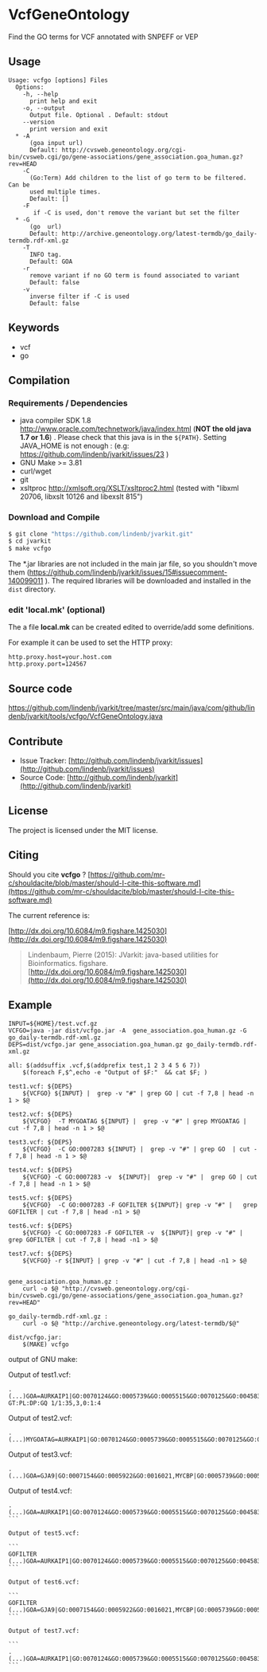 # VcfGeneOntology

Find the GO terms for VCF annotated with SNPEFF or VEP


## Usage

```
Usage: vcfgo [options] Files
  Options:
    -h, --help
      print help and exit
    -o, --output
      Output file. Optional . Default: stdout
    --version
      print version and exit
  * -A
      (goa input url)
      Default: http://cvsweb.geneontology.org/cgi-bin/cvsweb.cgi/go/gene-associations/gene_association.goa_human.gz?rev=HEAD
    -C
      (Go:Term) Add children to the list of go term to be filtered. Can be 
      used multiple times.
      Default: []
    -F
       if -C is used, don't remove the variant but set the filter
  * -G
      (go  url)
      Default: http://archive.geneontology.org/latest-termdb/go_daily-termdb.rdf-xml.gz
    -T
      INFO tag.
      Default: GOA
    -r
      remove variant if no GO term is found associated to variant
      Default: false
    -v
      inverse filter if -C is used
      Default: false

```


## Keywords

 * vcf
 * go


## Compilation

### Requirements / Dependencies

* java compiler SDK 1.8 http://www.oracle.com/technetwork/java/index.html (**NOT the old java 1.7 or 1.6**) . Please check that this java is in the `${PATH}`. Setting JAVA_HOME is not enough : (e.g: https://github.com/lindenb/jvarkit/issues/23 )
* GNU Make >= 3.81
* curl/wget
* git
* xsltproc http://xmlsoft.org/XSLT/xsltproc2.html (tested with "libxml 20706, libxslt 10126 and libexslt 815")


### Download and Compile

```bash
$ git clone "https://github.com/lindenb/jvarkit.git"
$ cd jvarkit
$ make vcfgo
```

The *.jar libraries are not included in the main jar file, so you shouldn't move them (https://github.com/lindenb/jvarkit/issues/15#issuecomment-140099011 ).
The required libraries will be downloaded and installed in the `dist` directory.

### edit 'local.mk' (optional)

The a file **local.mk** can be created edited to override/add some definitions.

For example it can be used to set the HTTP proxy:

```
http.proxy.host=your.host.com
http.proxy.port=124567
```
## Source code 

[https://github.com/lindenb/jvarkit/tree/master/src/main/java/com/github/lindenb/jvarkit/tools/vcfgo/VcfGeneOntology.java
](https://github.com/lindenb/jvarkit/tree/master/src/main/java/com/github/lindenb/jvarkit/tools/vcfgo/VcfGeneOntology.java
)
## Contribute

- Issue Tracker: [http://github.com/lindenb/jvarkit/issues](http://github.com/lindenb/jvarkit/issues)
- Source Code: [http://github.com/lindenb/jvarkit](http://github.com/lindenb/jvarkit)

## License

The project is licensed under the MIT license.

## Citing

Should you cite **vcfgo** ? [https://github.com/mr-c/shouldacite/blob/master/should-I-cite-this-software.md](https://github.com/mr-c/shouldacite/blob/master/should-I-cite-this-software.md)

The current reference is:

[http://dx.doi.org/10.6084/m9.figshare.1425030](http://dx.doi.org/10.6084/m9.figshare.1425030)

> Lindenbaum, Pierre (2015): JVarkit: java-based utilities for Bioinformatics. figshare.
> [http://dx.doi.org/10.6084/m9.figshare.1425030](http://dx.doi.org/10.6084/m9.figshare.1425030)


## Example


```make
INPUT=${HOME}/test.vcf.gz
VCFGO=java -jar dist/vcfgo.jar -A  gene_association.goa_human.gz -G go_daily-termdb.rdf-xml.gz 
DEPS=dist/vcfgo.jar gene_association.goa_human.gz go_daily-termdb.rdf-xml.gz 

all: $(addsuffix .vcf,$(addprefix test,1 2 3 4 5 6 7))
	$(foreach F,$^,echo -e "Output of $F:"  && cat $F; )

test1.vcf: ${DEPS}
	${VCFGO} ${INPUT} |  grep -v "#" | grep GO | cut -f 7,8 | head -n 1 > $@

test2.vcf: ${DEPS}
	${VCFGO}  -T MYGOATAG ${INPUT} |  grep -v "#" | grep MYGOATAG | cut -f 7,8 | head -n 1 > $@
	
test3.vcf: ${DEPS}
	${VCFGO}  -C GO:0007283 ${INPUT} |  grep -v "#" | grep GO  | cut -f 7,8 | head -n 1 > $@
	
test4.vcf: ${DEPS}
	${VCFGO} -C GO:0007283 -v  ${INPUT}|  grep -v "#" |  grep GO | cut -f 7,8 | head -n 1 > $@

test5.vcf: ${DEPS}
	${VCFGO}  -C GO:0007283 -F GOFILTER ${INPUT}| grep -v "#" |   grep GOFILTER | cut -f 7,8 | head -n1 > $@
	
test6.vcf: ${DEPS}
	${VCFGO} -C GO:0007283 -F GOFILTER -v  ${INPUT}| grep -v "#" |   grep GOFILTER | cut -f 7,8 | head -n1 > $@	
	
test7.vcf: ${DEPS}
	${VCFGO} -r ${INPUT} | grep -v "#" | cut -f 7,8 | head -n1 > $@
		
	
gene_association.goa_human.gz :
	curl -o $@ "http://cvsweb.geneontology.org/cgi-bin/cvsweb.cgi/go/gene-associations/gene_association.goa_human.gz?rev=HEAD"

go_daily-termdb.rdf-xml.gz :
	curl -o $@ "http://archive.geneontology.org/latest-termdb/$@"

dist/vcfgo.jar:
	$(MAKE) vcfgo

```
output of GNU make:

Output of test1.vcf:

```
.	(...)GOA=AURKAIP1|GO:0070124&GO:0005739&GO:0005515&GO:0070125&GO:0045839&GO:0070126&GO:0032543&GO:0006996&GO:0005743&GO:0005654&GO:0005634&GO:0045862&GO:0043231;MQ=39	GT:PL:DP:GQ	1/1:35,3,0:1:4
```

Output of test2.vcf:

```
.	(...)MYGOATAG=AURKAIP1|GO:0070124&GO:0005739&GO:0005515&GO:0070125&GO:0045839&GO:0070126&GO:0032543&GO:0006996&GO:0005743&GO:0005654&GO:0005634&GO:0045862&GO:0043231
```

Output of test3.vcf:

```
.	(...)GOA=GJA9|GO:0007154&GO:0005922&GO:0016021,MYCBP|GO:0005739&GO:0005515&GO:0006355&GO:0005813&GO:0005737&GO:0003713&GO:0005634&GO:0007283&GO:0006351;MQ=46
```

Output of test4.vcf:
````
.	(...)GOA=AURKAIP1|GO:0070124&GO:0005739&GO:0005515&GO:0070125&GO:0045839&GO:0070126&GO:0032543&GO:0006996&GO:0005743&GO:0005654&GO:0005634&GO:0045862&GO:0043231
```

Output of test5.vcf:

```
GOFILTER	(...)GOA=AURKAIP1|GO:0070124&GO:0005739&GO:0005515&GO:0070125&GO:0045839&GO:0070126&GO:0032543&GO:0006996&GO:0005743&GO:0005654&GO:0005634&GO:0045862&GO:0043231
```

Output of test6.vcf:

```
GOFILTER	(...)GOA=GJA9|GO:0007154&GO:0005922&GO:0016021,MYCBP|GO:0005739&GO:0005515&GO:0006355&GO:0005813&GO:0005737&GO:0003713&GO:0005634&GO:0007283&GO:0006351
```

Output of test7.vcf:

```
.	(...)GOA=AURKAIP1|GO:0070124&GO:0005739&GO:0005515&GO:0070125&GO:0045839&GO:0070126&GO:0032543&GO:0006996&GO:0005743&GO:0005654&GO:0005634&GO:0045862&GO:0043231
```

